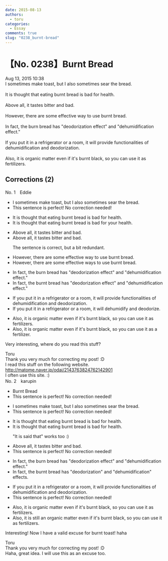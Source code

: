 ```yaml
---
date: 2015-08-13
authors:
  - toru
categories:
  - Essay
comments: true
slug: "0238_burnt-bread"
---
```


# 【No. 0238】Burnt Bread
<div class="date">Aug 13, 2015 10:38</div>
<div id="post"><div id="body_show_ori">
I sometimes make toast, but I also sometimes sear the bread.<br/><br/>It is thought that eating burnt bread is bad for health.<br/><br/>Above all, it tastes bitter and bad.<br/><br/>However, there are some effective way to use burnt bread.<br/><br/>In fact, the burn bread has "deodorization effect" and "dehumidification effect."<br/><br/>If you put it in a refrigerator or a room, it will provide functionalities of dehumidification and deodorization.<br/><br/>Also, it is organic matter even if it's burnt black, so you can use it as fertilizers.
</div></div>

<!-- more -->


## Corrections (2)
<div id="block"><div class="first_name"> No. 1　<span class="just_name">Eddie</span></div><div id="block2">
<ul class="correction_field">
<li class="incorrect">I sometimes make toast, but I also sometimes sear the bread.</li>
<li class="corrected perfect">This sentence is perfect! No correction needed!</li>
</ul>
<ul class="correction_field">
<li class="incorrect">It is thought that eating burnt bread is bad for health.</li>
<li class="corrected correct">
It is thought that eating burnt bread is bad for <span class="f_red">your </span>health.
</li>
</ul>
<ul class="correction_field">
<li class="incorrect">Above all, it tastes bitter and bad.</li>
<li class="corrected correct">
Above all, it tastes bitter <span class="sline">and bad</span>.
<p class="correction_comment">The sentence is correct, but a bit redundant.</p>
</li>
</ul>
<ul class="correction_field">
<li class="incorrect">However, there are some effective way to use burnt bread.</li>
<li class="corrected correct">
However, there are some effective way<span class="f_red">s</span> to use burnt bread.
</li>
</ul>
<ul class="correction_field">
<li class="incorrect">In fact, the burn bread has "deodorization effect" and "dehumidification effect."</li>
<li class="corrected correct">
In fact, the burn<span class="f_red">t</span> bread has "deodorization effect" and "dehumidification effect."
</li>
</ul>
<ul class="correction_field">
<li class="incorrect">If you put it in a refrigerator or a room, it will provide functionalities of dehumidification and deodorization.</li>
<li class="corrected correct">
If you put it in a refrigerator or a room, it will <span class="f_blue">dehumidify and deodorize.</span>
</li>
</ul>
<ul class="correction_field">
<li class="incorrect">Also, it is organic matter even if it's burnt black, so you can use it as fertilizers.</li>
<li class="corrected correct">
Also, it is organic matter even if it's burnt black, so you can use it as <span class="f_red">a fertilizer</span>.
</li>
</ul>
<p class="comment_small">
 Very interesting, where do you read this stuff?
</p>

</div><div class="name"><span class="just_name">Toru</span><br>
Thank you very much for correcting my post! :D<br/>I read this stuff on the following website.<br/><a href="http://matome.naver.jp/odai/2143763824762142901" target="_blank">http://matome.naver.jp/odai/2143763824762142901</a><br/>I often use this site. :)
</div>
</div>
<div id="block"><div class="first_name"> No. 2　<span class="just_name">karupin</span></div><div id="block2">
<ul class="correction_field">
<li class="incorrect">Burnt Bread</li>
<li class="corrected perfect">This sentence is perfect! No correction needed!</li>
</ul>
<ul class="correction_field">
<li class="incorrect">I sometimes make toast, but I also sometimes sear the bread.</li>
<li class="corrected perfect">This sentence is perfect! No correction needed!</li>
</ul>
<ul class="correction_field">
<li class="incorrect">It is thought that eating burnt bread is bad for health.</li>
<li class="corrected correct">
It is thought that eating burnt bread is bad for health.
<p class="correction_comment">"It is said that" works too :)</p>
</li>
</ul>
<ul class="correction_field">
<li class="incorrect">Above all, it tastes bitter and bad.</li>
<li class="corrected perfect">This sentence is perfect! No correction needed!</li>
</ul>
<ul class="correction_field">
<li class="incorrect">In fact, the burn bread has "deodorization effect" and "dehumidification effect."</li>
<li class="corrected correct">
In fact,<span class="sline"> the</span> burn<span class="f_red">t</span> bread has "deodorization" and "dehumidification" effect<span class="f_red">s</span>.
</li>
</ul>
<ul class="correction_field">
<li class="incorrect">If you put it in a refrigerator or a room, it will provide functionalities of dehumidification and deodorization.</li>
<li class="corrected perfect">This sentence is perfect! No correction needed!</li>
</ul>
<ul class="correction_field">
<li class="incorrect">Also, it is organic matter even if it's burnt black, so you can use it as fertilizers.</li>
<li class="corrected correct">
Also, it <span class="f_red">is still an</span> organic matter even if it's burnt <span class="sline">black</span>, so you can use it as fertilizers.
</li>
</ul>
<p class="comment_small">
 Interesting! Now I have a valid excuse for burnt toast! haha
</p>

</div><div class="name"><span class="just_name">Toru</span><br>
Thank you very much for correcting my post! :D<br/>Haha, great idea. I will use this as an excuse too.
</div>
</div>

